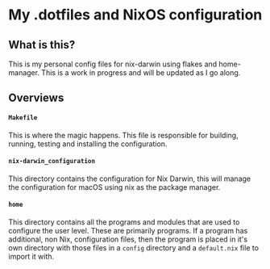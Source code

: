 # My .dotfiles and NixOS configuration

## What is this?
This is my personal config files for nix-darwin using flakes and home-manager. This is a work in progress and will be updated as I go along.

## Overviews

#### `Makefile`
This is where the magic happens. This file is responsible for building, running, testing and installing the configuration. 

#### `nix-darwin_configuration`
This directory contains the configuration for Nix Darwin, this will manage the configuration for macOS using nix as the package manager.  

#### `home`
This directory contains all the programs and modules that are used to configure the user level. These are primarily programs. If a program has additional, non Nix, configuration files, then the program is placed in it's own directory with those files in a `config` directory and a `default.nix` file to import it with.
